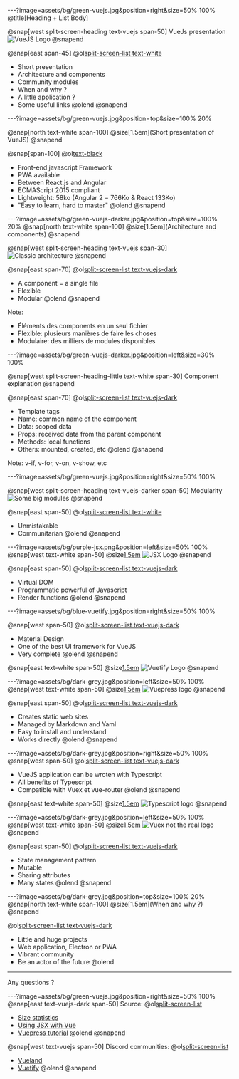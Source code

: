 ---?image=assets/bg/green-vuejs.jpg&position=right&size=50% 100%
@title[Heading + List Body]

@snap[west split-screen-heading text-vuejs span-50]
VueJs presentation
![VueJS Logo](WhatIsVueJS/images/vuejs-logo.png)
@snapend

@snap[east span-45]
@ol[split-screen-list text-white](false)
- Short presentation
- Architecture and components
- Community modules
- When and why ?
- A little application ?
- Some useful links
@olend
@snapend

---?image=assets/bg/green-vuejs.jpg&position=top&size=100% 20%

@snap[north text-white span-100]
@size[1.5em](Short presentation of VueJS)
@snapend

@snap[span-100]
@ol[text-black](false)
- Front-end javascript Framework
- PWA available
- Between React.js and Angular
- ECMAScript 2015 compliant
- Lightweight: 58ko (Angular 2 = 766Ko & React 133Ko)
- "Easy to learn, hard to master"
@olend
@snapend

---?image=assets/bg/green-vuejs-darker.jpg&position=top&size=100% 20%
@snap[north text-white span-100]
@size[1.5em](Architecture and components)
@snapend

@snap[west split-screen-heading text-vuejs span-30]
<br>
![Classic architecture](WhatIsVueJS/images/architecture.png)
@snapend

@snap[east span-70]
@ol[split-screen-list text-vuejs-dark](false)
- A component = a single file
- Flexible
- Modular
@olend
@snapend

Note:
* Éléments des components en un seul fichier
* Flexible: plusieurs manières de faire les choses
* Modulaire: des milliers de modules disponibles

---?image=assets/bg/green-vuejs-darker.jpg&position=left&size=30% 100%

@snap[west split-screen-heading-little text-white span-30]
Component explanation
@snapend

@snap[east span-70]
@ol[split-screen-list text-vuejs-dark](false)
- Template tags
- Name: common name of the component
- Data: scoped data
- Props: received data from the parent component
- Methods: local functions
- Others: mounted, created, etc
@olend
@snapend

Note:
v-if, v-for, v-on, v-show, etc

---?image=assets/bg/green-vuejs.jpg&position=right&size=50% 100%

@snap[west split-screen-heading text-vuejs-darker span-50]
Modularity
![Some big modules](WhatIsVueJS/images/modules.png)
@snapend

@snap[east span-50]
@ol[split-screen-list text-white](false)
- Unmistakable
- Communitarian
@olend
@snapend

---?image=assets/bg/purple-jsx.png&position=left&size=50% 100%
@snap[west text-white span-50]
@size[1.5em](JSX)
![JSX Logo](WhatIsVueJS/images/jsx.png)
@snapend

@snap[east span-50]
@ol[split-screen-list text-vuejs-dark](false)
- Virtual DOM
- Programmatic powerful of Javascript
- Render functions
@olend
@snapend

---?image=assets/bg/blue-vuetify.jpg&position=right&size=50% 100%

@snap[west span-50]
@ol[split-screen-list text-vuejs-dark](false)
- Material Design
- One of the best UI framework for VueJS
- Very complete
@olend
@snapend

@snap[east text-white span-50]
@size[1.5em](Vuetify)
![Vuetify Logo](WhatIsVueJS/images/vuetify.png)
@snapend

---?image=assets/bg/dark-grey.jpg&position=left&size=50% 100%
@snap[west text-white span-50]
@size[1.5em](Vuepress)
![Vuepress logo](WhatIsVueJS/images/vuepress.png)
@snapend

@snap[east span-50]
@ol[split-screen-list text-vuejs-dark](false)
- Creates static web sites
- Managed by Markdown and Yaml
- Easy to install and understand
- Works directly
@olend
@snapend

---?image=assets/bg/dark-grey.jpg&position=right&size=50% 100%
@snap[west span-50]
@ol[split-screen-list text-vuejs-dark](false)
- VueJS application can be wroten with Typescript
- All benefits of Typescript
- Compatible with Vuex et vue-router
@olend
@snapend

@snap[east text-white span-50]
@size[1.5em](Typescript)
![Typescript logo](WhatIsVueJS/images/typescript.png)
@snapend

---?image=assets/bg/dark-grey.jpg&position=left&size=50% 100%
@snap[west text-white span-50]
@size[1.5em](Vuex)
![Vuex not the real logo](WhatIsVueJS/images/vuex.png)
@snapend

@snap[east span-50]
@ol[split-screen-list text-vuejs-dark](false)
- State management pattern
- Mutable
- Sharing attributes
- Many states
@olend
@snapend

---?image=assets/bg/dark-grey.jpg&position=top&size=100% 20%
@snap[north text-white span-100]
@size[1.5em](When and why ?)
@snapend

@ol[split-screen-list text-vuejs-dark](false)
- Little and huge projects
- Web application, Electron or PWA
- Vibrant community
- Be an actor of the future
@olend

---
Any questions ?

---?image=assets/bg/green-vuejs.jpg&position=right&size=50% 100%
@snap[east text-vuejs-dark span-50]
Source:
@ol[split-screen-list](false)
- [Size statistics](https://gist.github.com/Restuta/cda69e50a853aa64912d)
- [Using JSX with Vue](https://scotch.io/tutorials/using-jsx-with-vue-and-why-you-should-care)
- [Vuepress tutorial](https://snipcart.com/blog/vuepress-tutorial-vuejs-documentation)
@olend
@snapend

@snap[west text-vuejs span-50]
Discord communities:
@ol[split-screen-list](false)
- [Vueland](https://vue-land.js.org/)
- [Vuetify](https://discordapp.com/invite/s93b7Fv)
@olend
@snapend